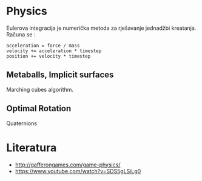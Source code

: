 # Physics

Eulerova integracija je numerička metoda za rješavanje jednadžbi kreatanja. Računa se :
```
acceleration = force / mass
velocity += acceleration * timestep
position += velocity * timestep
```

## Metaballs, Implicit surfaces

Marching cubes algorithm.

## Optimal Rotation

Quaternions

# Literatura

* http://gafferongames.com/game-physics/
* https://www.youtube.com/watch?v=SDS5gLSiLg0
